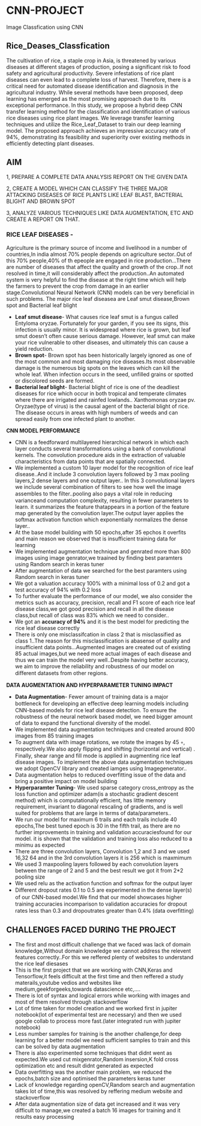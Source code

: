 # CNN-PROJECT
Image Classfication using CNN
## Rice_Deases_Classfication
The cultivation of rice, a staple crop in Asia, is threatened by various diseases at different stages of production, posing a significant risk to food safety and agricultural productivity. Severe infestations of rice plant diseases can even lead to a complete loss of harvest. Therefore, there is a critical need for automated disease identification and diagnosis in the agricultural industry. While several methods have been proposed, deep learning has emerged as the most promising approach due to its exceptional performance. In this study, we propose a hybrid deep CNN transfer learning method for the classification and identification of various rice diseases using rice plant images. We leverage transfer learning techniques and utilize the Rice_Leaf_Dataset to train our deep learning model. The proposed approach achieves an impressive accuracy rate of 94%, demonstrating its feasibility and superiority over existing methods in efficiently detecting plant diseases.
## AIM
1, PREPARE A COMPLETE DATA ANALYSIS REPORT ON THE GIVEN DATA 

2, CREATE A MODEL WHICH CAN CLASSIFY THE THREE MAJOR ATTACKING DISEASES OF RICE PLANTS LIKE LEAF BLAST, BACTERIAL BLIGHT AND BROWN SPOT

3, ANALYZE VARIOUS TECHNIQUES LIKE DATA AUGMENTATION, ETC AND CREATE A REPORT ON THAT.

### RICE LEAF DISEASES -

Agriculture is the primary source of income and livelihood in a number of countries,In india almost 70% people depends on agriculture sector..Out of this 70% people,40% of th epeople are engaged in rice production...There are number of diseases that affect the quality and growth of the crop..If not resolved in time,it will considerably affect the production..An automated system is very helpful to find the disease at the right time which will help the farmers to prevent the crop from damage in an earlier stage.Convolutional Neural Network (CNN) models can be very beneficial in such problems.
The major rice leaf diseasea are Leaf smut disease,Brown spot and Bacterial leaf blight

* **Leaf smut disease**-
What causes rice leaf smut is a fungus called Entyloma oryzae. Fortunately for your garden, if you see its signs, this infection is usually minor. It is widespread where rice is grown, but leaf smut doesn’t often cause serious damage. However, leaf smut can make your rice vulnerable to other diseases, and ultimately this can cause a yield reduction.
* **Brown spot**-
Brown spot has been historically largely ignored as one of the most common and most damaging rice diseases.Its most observable damage is the numerous big spots on the leaves which can kill the whole leaf. When infection occurs in the seed, unfilled grains or spotted or discolored seeds are formed.
* **Bacterial leaf blight**-
Bacterial blight of rice is one of the deadliest diseases for rice which occur in both tropical and temperate climates where there are irrigated and rainfed lowlands.. Xanthomonas oryzae pv. Oryzae(type of virus) is the causal agent of the bacterial blight of rice. The disease occurs in areas with high numbers of weeds and can spread easily from one infected plant to another.


**CNN MODEL PERFORMANCE**
*  CNN is a feedforward multilayered hierarchical network in which each layer conducts several transformations using a bank of convolutional kernels. The convolution procedure aids in the extraction of valuable characteristics from data points that are spatially connected.
* We implemented a custom 10 layer model for the recognition of rice leaf disease..And it include 3 convolution layers followed by 3 max pooling layers,2 dense layers and one output layer.. In this 3 convolutional layers we include several combination of filters to see how well the image assembles to the ﬁlter..pooling also pays a vital role in reducing varianceand computation complexity, resulting in fewer parameters to learn. it summarizes the feature thatappears in a portion of the feature map generated by the convolution layer.The output layer applies the softmax activation function which exponentially normalizes the dense layer..
* At the base model building with 50 epochs,after 35 epchos it overfits and main reason we observed that is insufficient training data for learning 
* We implemented augmentation technique and genrated more than 800 images using image genrator,we traained by finding best paramters using Random search in keras tuner
* After augmentation of data we searched for the best paramters using Random search in keras tuner
* We got a valuation accuracy 100% with a minimal loss of 0.2 and got a test accuracy of 94% with 0.2 loss
* To further evaluate the performance of our model, we also consider the metrics such as accuracy, precision, recall and F1 score of each rice leaf disease class,we got good precision and recall in all the disease class,but recall of class was 83% which we need to consider..
* We got an **accuracy of 94%** and it is the best model for predicting the rice leaf disease correctly
* There is only one misclassifcation in class 2 that is misclassified as class 1..The reason for this misclassification is abasense of quality and insufficient data points...Augmented images are created out of existing 85 actual images,but we need more actual images of each disease and thus we can train the model very well..Despite having better accuracy, we aim to improve the reliability and robustness of our model on diﬀerent datasets from other regions.

**DATA AUGMENTATION AND HYPERPARAMETER TUNING IMPACT**

* **Data Augmentation**- Fewer amount of training data is a major bottleneck for developing an eﬀective deep learning models including CNN-based models for
rice leaf disease detection. To ensure the robustness of the neural network based model, we need bigger amount of data to expand the functional diversity of the model.
* We implemented data augmentation techniques and created around 800 images from  85 training images
* To augment data with image rotations, we rotate the images by 45 ◦, respectively.We also apply ﬂipping and shifting (horizontal and vertical) . Finally, shear range and fill mode is applied in augmenting rice leaf disease images. To implement the above data augmentation techniques we adopt OpenCV library and created iamges using Imagegenerator..
* Data augmentation helps to reduced overfitting issue of the data and bring a positive impact on model building
* **Hyperparamter Tuning**- We used sparse category cross_entropy as the loss function and optimizer adam(is a stochastic gradient descent method) which is computationally efficient, has little memory requirement, invariant to diagonal rescaling of gradients, and is well suited for problems that are large in terms of data/parameters..
* We run our model for maximum 6 trails and each trails include 40 epochs,The best tuned epoch is 30 in the fifth trail, as there are no further improvements in training and validation accuraciesfound for our model. it is shown that the validation and training loss also reduced to a  minimu as expected
* There are three convolution layers, Convolution 1,2 and 3 and we used 16,32 64 and in the 3rd convolution layers it is 256 which is maxmimum
* We used 3 maxpooling layers followed by each convolution layers between the range of 2 and 5 and the best result we got it from 2*2 pooling size
* We used relu as the activation function and softmax for the output layer
* Diﬀerent dropout rates 0.1 to 0.5 are experimented in the dense layer(s) of our CNN-based model.We ﬁnd that our model showcases higher training accuracies incomparison to validation accuracies for dropout rates less than 0.3 and dropoutrates greater than 0.4% (data overﬁtting)

## CHALLENGES FACED DURING THE PROJECT
* The first and most difficult challenge that we faced was lack of domain knowledge,Without domain knowledge we cannot address the relevent features correctly..For this we reffered plenty of websites to understand the rice leaf diesases
* This is the first project that we are working with CNN,Keras and Tensorflow,it feels difficult at the first time and then reffered a study materails,youtube vedios and websites like medium,geekforgeeks,towards datascience etc,....
* There is lot of syntax and logical errors while working with images and most of them resolved through stackoverflow
* Lot of time taken for model creation and we worked first in jupiter notebook(lot of experimental test are necessary) and then we used google collab to process more fast.(later integrated run with jupiter notebook)
* Less number samples for training is the another challenge,for deep learning for a better model we need sufficient samples to train and this can be solved by data augmentation
* There is also experimented some techniques that didnt went as expected.We used cut mixgenrator,Random insersion,K fold cross optimization etc and result didnt generated as expected
* Data overfitting was the another main problem, we reduced the epochs,batch size and optimised the parameters keras tuner
* Lack of knowledge regarding openCV,Random search and augmentation takes lot of time,this was resolved by reffering medium website and stackoverflow
* After data augmentation size of data get increased and it was very difficult to manage,we created a batch 16 images for training and it results easy processing



